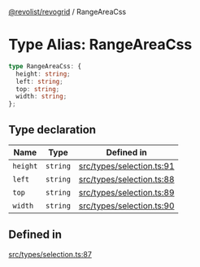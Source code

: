 [@revolist/revogrid](README.md) / RangeAreaCss

# Type Alias: RangeAreaCss

```ts
type RangeAreaCss: {
  height: string;
  left: string;
  top: string;
  width: string;
};
```

## Type declaration

| Name | Type | Defined in |
| ------ | ------ | ------ |
| `height` | `string` | [src/types/selection.ts:91](https://github.com/revolist/revogrid/blob/085a454f82e6d3229f4e3dccf86bbdacfcd5813a/src/types/selection.ts#L91) |
| `left` | `string` | [src/types/selection.ts:88](https://github.com/revolist/revogrid/blob/085a454f82e6d3229f4e3dccf86bbdacfcd5813a/src/types/selection.ts#L88) |
| `top` | `string` | [src/types/selection.ts:89](https://github.com/revolist/revogrid/blob/085a454f82e6d3229f4e3dccf86bbdacfcd5813a/src/types/selection.ts#L89) |
| `width` | `string` | [src/types/selection.ts:90](https://github.com/revolist/revogrid/blob/085a454f82e6d3229f4e3dccf86bbdacfcd5813a/src/types/selection.ts#L90) |

## Defined in

[src/types/selection.ts:87](https://github.com/revolist/revogrid/blob/085a454f82e6d3229f4e3dccf86bbdacfcd5813a/src/types/selection.ts#L87)
